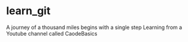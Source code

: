 # learn_git
A journey of a thousand miles begins with a single step
Learning from a Youtube channel called CaodeBasics
